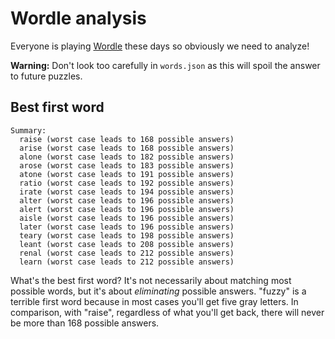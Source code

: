 # Wordle analysis

Everyone is playing [Wordle](https://www.powerlanguage.co.uk/wordle/) these days so obviously we need to analyze!

**Warning:** Don't look too carefully in `words.json` as this will spoil the answer to future puzzles.

## Best first word

```
Summary:
  raise (worst case leads to 168 possible answers)
  arise (worst case leads to 168 possible answers)
  alone (worst case leads to 182 possible answers)
  arose (worst case leads to 183 possible answers)
  atone (worst case leads to 191 possible answers)
  ratio (worst case leads to 192 possible answers)
  irate (worst case leads to 194 possible answers)
  alter (worst case leads to 196 possible answers)
  alert (worst case leads to 196 possible answers)
  aisle (worst case leads to 196 possible answers)
  later (worst case leads to 196 possible answers)
  teary (worst case leads to 198 possible answers)
  leant (worst case leads to 208 possible answers)
  renal (worst case leads to 212 possible answers)
  learn (worst case leads to 212 possible answers)
```

What's the best first word?
It's not necessarily about matching most possible words, but it's about _eliminating_ possible answers.
"fuzzy" is a terrible first word because in most cases you'll get five gray letters.
In comparison, with "raise", regardless of what you'll get back, there will never be more than 168 possible answers.
